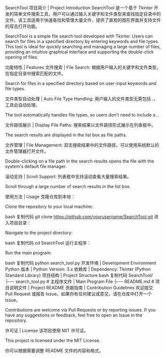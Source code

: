 SearchTool
项目简介 | Project Introduction
SearchTool 是一个基于 Tkinter 开发的简单文件搜索工具，用户可以通过输入关键字和文件类型来查找指定目录中的文件。该工具适用于快速查找和管理大量文件，提供了直观的图形界面并支持文件的双击打开功能。

SearchTool is a simple file search tool developed with Tkinter. Users can search for files in a specified directory by entering keywords and file types. This tool is ideal for quickly searching and managing a large number of files, providing an intuitive graphical interface and supporting the double-click opening of files.

功能特性 | Features
文件搜索 | File Search: 根据用户输入的关键字和文件类型，在指定目录中搜索匹配的文件。

Search for files in a specified directory based on user-input keywords and file types.

文件类型自动处理 | Auto File Type Handling: 用户输入的文件类型无需包括 .，工具会自动处理。

The tool automatically handles file types, so users don't need to include a ..

文件路径展示 | Display File Paths: 搜索结果以文件路径形式展示在列表框中。

The search results are displayed in the list box as file paths.

文件管理 | File Management: 双击搜索结果中的文件路径，可以使用系统默认的文件管理器打开文件。

Double-clicking on a file path in the search results opens the file with the system's default file manager.

滚动支持 | Scroll Support: 列表框中支持滚动查看大量搜索结果。

Scroll through a large number of search results in the list box.

使用方法 | Usage
克隆仓库到本地：

Clone the repository to your local machine:

bash
复制代码
git clone https://github.com/yourusername/SearchTool.git
进入项目目录：

Navigate to the project directory:

bash
复制代码
cd SearchTool
运行主程序：

Run the main program:

bash
复制代码
python search_tool.py
开发环境 | Development Environment
Python 版本 | Python Version: 3.x
依赖库 | Dependency: Tkinter (Python Standard Library)
项目结构 | Project Structure
bash
复制代码
SearchTool/
├── search_tool.py   # 主程序文件 | Main Program File
├── README.md        # 项目说明文件 | Project README
贡献指南 | Contribution Guidelines
欢迎提交 Pull Request 或报告 Issue。如果你有任何建议或意见，请在仓库中打开一个 Issue。

Contributions are welcome via Pull Requests or by reporting issues. If you have any suggestions or feedback, feel free to open an Issue in the repository.

许可证 | License
该项目使用 MIT 许可证。

This project is licensed under the MIT License.

你可以根据需要调整 README 文件的内容和格式。